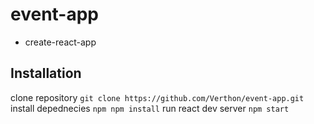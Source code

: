 # event-app

- create-react-app


## Installation

clone repository `git clone https://github.com/Verthon/event-app.git`
install depednecies `npm npm install`
run react dev server `npm start`